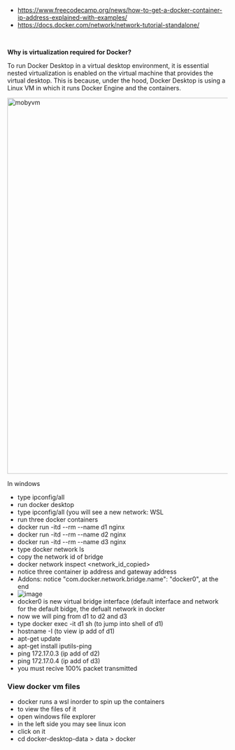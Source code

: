 - https://www.freecodecamp.org/news/how-to-get-a-docker-container-ip-address-explained-with-examples/
- https://docs.docker.com/network/network-tutorial-standalone/
<br>



**Why is virtualization required for Docker?**

To run Docker Desktop in a virtual desktop environment, it is essential nested virtualization is enabled on the virtual machine that provides the virtual desktop. This is because, under the hood, Docker Desktop is using a Linux VM in which it runs Docker Engine and the containers.

<img width="859" alt="mobyvm" src="https://user-images.githubusercontent.com/68529036/206181508-7c47b1d8-a965-4ea7-8c9e-7e7593367f49.png">


In windows
- type ipconfig/all
- run docker desktop
- type ipconfig/all (you will see a new network: WSL
- run three docker containers
- docker run -itd --rm --name d1 nginx
- docker run -itd --rm --name d2 nginx
- docker run -itd --rm --name d3 nginx
- type docker network ls
- copy the network id of bridge
- docker network inspect <network_id_copied>
- notice three container ip address and gateway address
- Addons: notice "com.docker.network.bridge.name": "docker0", at the end
- ![image](https://user-images.githubusercontent.com/68529036/206182771-4892077d-b8d8-48f4-bd34-97792047dfac.png)
- docker0 is new virtual bridge interface (default interface and network for the default bidge, the defualt network in docker
- now we will ping from d1 to d2 and d3
- type docker exec -it d1 sh (to jump into shell of d1)
- hostname -I (to view ip add of d1)
- apt-get update
- apt-get install iputils-ping
- ping 172.17.0.3 (ip add of d2)
- ping 172.17.0.4 (ip add of d3)
- you must recive 100% packet transmitted

### View docker vm files
- docker runs a wsl inorder to spin up the containers
- to view the files of it 
- open windows file explorer 
- in the left side you may see linux icon
- click on it
- cd docker-desktop-data > data > docker

 

